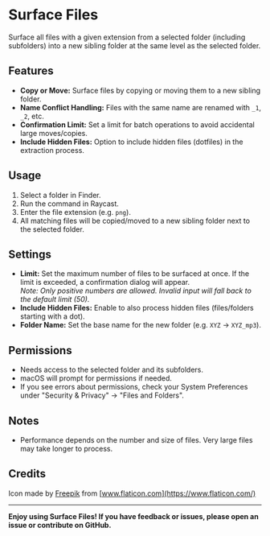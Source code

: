 # Surface Files

Surface all files with a given extension from a selected folder (including subfolders) into a new sibling folder at the same level as the selected folder.

## Features

- **Copy or Move:** Surface files by copying or moving them to a new sibling folder.
- **Name Conflict Handling:** Files with the same name are renamed with `_1`, `_2`, etc.
- **Confirmation Limit:** Set a limit for batch operations to avoid accidental large moves/copies.
- **Include Hidden Files:** Option to include hidden files (dotfiles) in the extraction process.  

## Usage

1. Select a folder in Finder.
2. Run the command in Raycast.
3. Enter the file extension (e.g. `png`).
4. All matching files will be copied/moved to a new sibling folder next to the selected folder.

## Settings

- **Limit:** Set the maximum number of files to be surfaced at once. If the limit is exceeded, a confirmation dialog will appear.  
  _Note: Only positive numbers are allowed. Invalid input will fall back to the default limit (50)._
- **Include Hidden Files:** Enable to also process hidden files (files/folders starting with a dot).
- **Folder Name:** Set the base name for the new folder (e.g. `XYZ` → `XYZ_mp3`).  


## Permissions

- Needs access to the selected folder and its subfolders.
- macOS will prompt for permissions if needed.
- If you see errors about permissions, check your System Preferences under "Security & Privacy" → "Files and Folders".

## Notes

- Performance depends on the number and size of files. Very large files may take longer to process.

## Credits

Icon made by [Freepik](https://www.flaticon.com/authors/freepik) from [www.flaticon.com](https://www.flaticon.com/)

---

**Enjoy using Surface Files! If you have feedback or issues, please open an issue or contribute on GitHub.**
